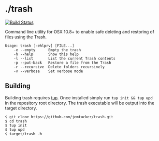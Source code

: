 # ./trash

[![Build Status](https://travis-ci.org/jemtucker/trash.svg?branch=master)](https://travis-ci.org/jemtucker/trash)

Command line utility for OSX 10.8+ to enable safe deleting and restoring of
files using the Trash.

```
Usage: trash [-ehlprv] [FILE...]
    -e --empty      Empty the trash
    -h --help       Show this help
    -l --list       List the current Trash contents
    -p --put-back   Restore a file from the Trash
    -r --recursive  Delete folders recursively
    -v --verbose    Set verbose mode
```

## Building
Building trash requires [tup](http://gittup.org/tup/). Once installed simply run
`tup init && tup upd` in the repository root directory. The trash executable
will be output into the target directory.

```
$ git clone https://github.com/jemtucker/trash.git
$ cd trash
$ tup init
$ tup upd
$ target/trash -h
```

